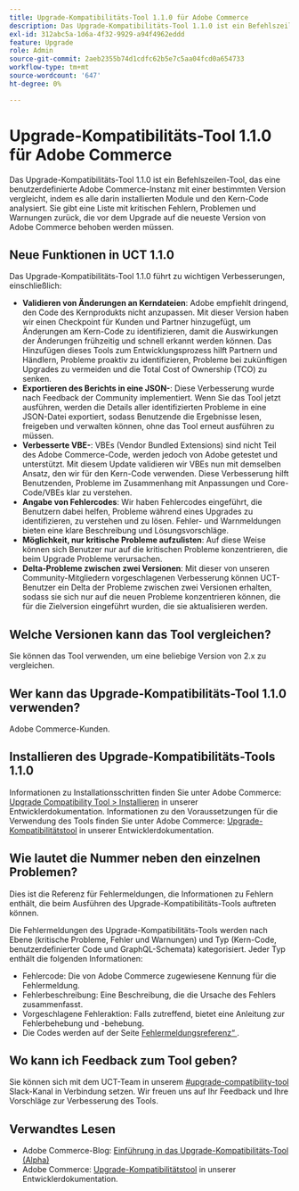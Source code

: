 ```yaml
---
title: Upgrade-Kompatibilitäts-Tool 1.1.0 für Adobe Commerce
description: Das Upgrade-Kompatibilitäts-Tool 1.1.0 ist ein Befehlszeilen-Tool, das eine benutzerdefinierte Adobe Commerce-Instanz mit einer bestimmten Version vergleicht, indem es alle darin installierten Module und den Kern-Code analysiert. Sie gibt eine Liste mit kritischen Fehlern, Problemen und Warnungen zurück, die vor dem Upgrade auf die neueste Version von Adobe Commerce behoben werden müssen.
exl-id: 312abc5a-1d6a-4f32-9929-a94f4962eddd
feature: Upgrade
role: Admin
source-git-commit: 2aeb2355b74d1cdfc62b5e7c5aa04fcd0a654733
workflow-type: tm+mt
source-wordcount: '647'
ht-degree: 0%

---
```


# Upgrade-Kompatibilitäts-Tool 1.1.0 für Adobe Commerce

Das Upgrade-Kompatibilitäts-Tool 1.1.0 ist ein Befehlszeilen-Tool, das eine benutzerdefinierte Adobe Commerce-Instanz mit einer bestimmten Version vergleicht, indem es alle darin installierten Module und den Kern-Code analysiert. Sie gibt eine Liste mit kritischen Fehlern, Problemen und Warnungen zurück, die vor dem Upgrade auf die neueste Version von Adobe Commerce behoben werden müssen.

## Neue Funktionen in UCT 1.1.0

Das Upgrade-Kompatibilitäts-Tool 1.1.0 führt zu wichtigen Verbesserungen, einschließlich:

* **Validieren von Änderungen an Kerndateien**: Adobe empfiehlt dringend, den Code des Kernprodukts nicht anzupassen. Mit dieser Version haben wir einen Checkpoint für Kunden und Partner hinzugefügt, um Änderungen am Kern-Code zu identifizieren, damit die Auswirkungen der Änderungen frühzeitig und schnell erkannt werden können. Das Hinzufügen dieses Tools zum Entwicklungsprozess hilft Partnern und Händlern, Probleme proaktiv zu identifizieren, Probleme bei zukünftigen Upgrades zu vermeiden und die Total Cost of Ownership (TCO) zu senken.
* **Exportieren des Berichts in eine JSON-**: Diese Verbesserung wurde nach Feedback der Community implementiert. Wenn Sie das Tool jetzt ausführen, werden die Details aller identifizierten Probleme in eine JSON-Datei exportiert, sodass Benutzende die Ergebnisse lesen, freigeben und verwalten können, ohne das Tool erneut ausführen zu müssen.
* **Verbesserte VBE-**: VBEs (Vendor Bundled Extensions) sind nicht Teil des Adobe Commerce-Code, werden jedoch von Adobe getestet und unterstützt. Mit diesem Update validieren wir VBEs nun mit demselben Ansatz, den wir für den Kern-Code verwenden. Diese Verbesserung hilft Benutzenden, Probleme im Zusammenhang mit Anpassungen und Core-Code/VBEs klar zu verstehen.
* **Angabe von Fehlercodes**: Wir haben Fehlercodes eingeführt, die Benutzern dabei helfen, Probleme während eines Upgrades zu identifizieren, zu verstehen und zu lösen. Fehler- und Warnmeldungen bieten eine klare Beschreibung und Lösungsvorschläge.
* **Möglichkeit, nur kritische Probleme aufzulisten**: Auf diese Weise können sich Benutzer nur auf die kritischen Probleme konzentrieren, die beim Upgrade Probleme verursachen.
* **Delta-Probleme zwischen zwei Versionen**: Mit dieser von unseren Community-Mitgliedern vorgeschlagenen Verbesserung können UCT-Benutzer ein Delta der Probleme zwischen zwei Versionen erhalten, sodass sie sich nur auf die neuen Probleme konzentrieren können, die für die Zielversion eingeführt wurden, die sie aktualisieren werden.

## Welche Versionen kann das Tool vergleichen?

Sie können das Tool verwenden, um eine beliebige Version von 2.x zu vergleichen.

## Wer kann das Upgrade-Kompatibilitäts-Tool 1.1.0 verwenden?

Adobe Commerce-Kunden.

## Installieren des Upgrade-Kompatibilitäts-Tools 1.1.0

Informationen zu Installationsschritten finden Sie unter Adobe Commerce: [Upgrade Compatibility Tool > Installieren](https://experienceleague.adobe.com/en/docs/commerce-operations/upgrade-guide/upgrade-compatibility-tool/use-upgrade-compatibility-tool/run) in unserer Entwicklerdokumentation. Informationen zu den Voraussetzungen für die Verwendung des Tools finden Sie unter Adobe Commerce: [Upgrade-Kompatibilitätstool](https://experienceleague.adobe.com/en/docs/commerce-operations/upgrade-guide/upgrade-compatibility-tool/prerequisites) in unserer Entwicklerdokumentation.

## Wie lautet die Nummer neben den einzelnen Problemen?

Dies ist die Referenz für Fehlermeldungen, die Informationen zu Fehlern enthält, die beim Ausführen des Upgrade-Kompatibilitäts-Tools auftreten können.

Die Fehlermeldungen des Upgrade-Kompatibilitäts-Tools werden nach Ebene (kritische Probleme, Fehler und Warnungen) und Typ (Kern-Code, benutzerdefinierter Code und GraphQL-Schemata) kategorisiert. Jeder Typ enthält die folgenden Informationen:

* Fehlercode: Die von Adobe Commerce zugewiesene Kennung für die Fehlermeldung.
* Fehlerbeschreibung: Eine Beschreibung, die die Ursache des Fehlers zusammenfasst.
* Vorgeschlagene Fehleraktion: Falls zutreffend, bietet eine Anleitung zur Fehlerbehebung und -behebung.
* Die Codes werden auf der Seite [Fehlermeldungsreferenz“ ](https://experienceleague.adobe.com/en/docs/commerce-operations/upgrade-guide/upgrade-compatibility-tool/reporting/error-messages).

## Wo kann ich Feedback zum Tool geben?

Sie können sich mit dem UCT-Team in unserem [#upgrade-compatibility-tool](https://magentocommeng.slack.com/archives/C019Y143U9F) Slack-Kanal in Verbindung setzen. Wir freuen uns auf Ihr Feedback und Ihre Vorschläge zur Verbesserung des Tools.

## Verwandtes Lesen

* Adobe Commerce-Blog: [Einführung in das Upgrade-Kompatibilitäts-Tool (Alpha)](https://magento.com/blog/magento-news/introducing-upgrade-compatibility-tool)
* Adobe Commerce: [Upgrade-Kompatibilitätstool](https://experienceleague.adobe.com/en/docs/commerce-operations/upgrade-guide/upgrade-compatibility-tool/overview) in unserer Entwicklerdokumentation.
